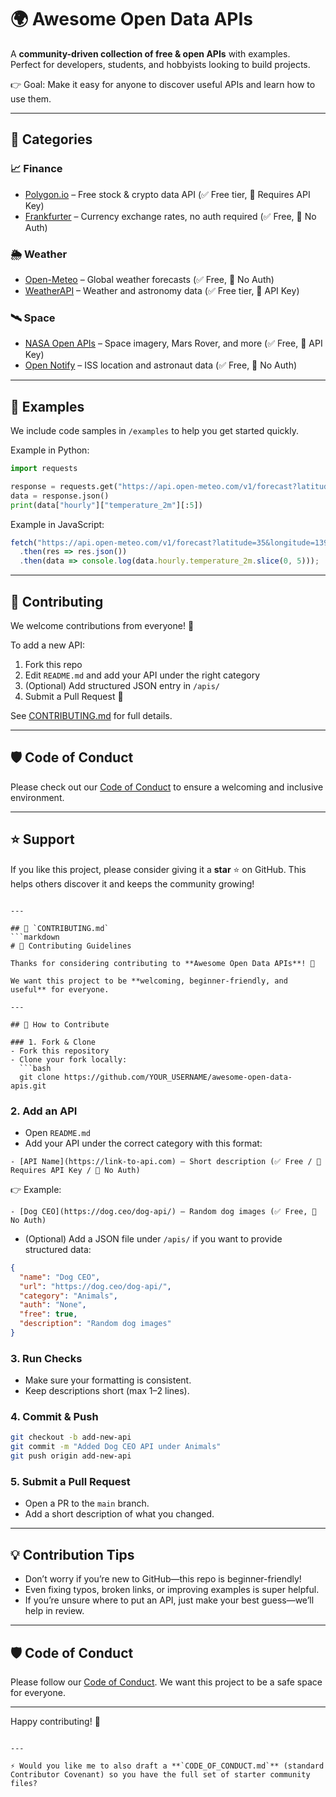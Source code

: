 # 🌍 Awesome Open Data APIs

A **community-driven collection of free & open APIs** with examples.  
Perfect for developers, students, and hobbyists looking to build projects.  

👉 Goal: Make it easy for anyone to discover useful APIs and learn how to use them.  

---

## 📂 Categories

### 📈 Finance
- [Polygon.io](https://polygon.io) – Free stock & crypto data API (✅ Free tier, 🔑 Requires API Key)  
- [Frankfurter](https://www.frankfurter.app/) – Currency exchange rates, no auth required (✅ Free, 🚫 No Auth)

### 🌦️ Weather
- [Open-Meteo](https://open-meteo.com/) – Global weather forecasts (✅ Free, 🚫 No Auth)  
- [WeatherAPI](https://www.weatherapi.com/) – Weather and astronomy data (✅ Free tier, 🔑 API Key)

### 🛰️ Space
- [NASA Open APIs](https://api.nasa.gov/) – Space imagery, Mars Rover, and more (✅ Free, 🔑 API Key)  
- [Open Notify](http://open-notify.org/) – ISS location and astronaut data (✅ Free, 🚫 No Auth)

---

## 📖 Examples

We include code samples in `/examples` to help you get started quickly.  

Example in Python:
```python
import requests

response = requests.get("https://api.open-meteo.com/v1/forecast?latitude=35&longitude=139&hourly=temperature_2m")
data = response.json()
print(data["hourly"]["temperature_2m"][:5])
````

Example in JavaScript:

```javascript
fetch("https://api.open-meteo.com/v1/forecast?latitude=35&longitude=139&hourly=temperature_2m")
  .then(res => res.json())
  .then(data => console.log(data.hourly.temperature_2m.slice(0, 5)));
```

---

## 🤝 Contributing

We welcome contributions from everyone! 🎉

To add a new API:

1. Fork this repo
2. Edit `README.md` and add your API under the right category
3. (Optional) Add structured JSON entry in `/apis/`
4. Submit a Pull Request 🚀

See [CONTRIBUTING.md](CONTRIBUTING.md) for full details.

---

## 🛡️ Code of Conduct

Please check out our [Code of Conduct](CODE_OF_CONDUCT.md) to ensure a welcoming and inclusive environment.

---

## ⭐ Support

If you like this project, please consider giving it a **star** ⭐ on GitHub.
This helps others discover it and keeps the community growing!

````

---

## 📄 `CONTRIBUTING.md`
```markdown
# 🤝 Contributing Guidelines

Thanks for considering contributing to **Awesome Open Data APIs**! 🎉  

We want this project to be **welcoming, beginner-friendly, and useful** for everyone.  

---

## 🚀 How to Contribute

### 1. Fork & Clone
- Fork this repository  
- Clone your fork locally:
  ```bash
  git clone https://github.com/YOUR_USERNAME/awesome-open-data-apis.git
````

### 2. Add an API

* Open `README.md`
* Add your API under the correct category with this format:

```
- [API Name](https://link-to-api.com) – Short description (✅ Free / 🔑 Requires API Key / 🚫 No Auth)
```

👉 Example:

```
- [Dog CEO](https://dog.ceo/dog-api/) – Random dog images (✅ Free, 🚫 No Auth)
```

* (Optional) Add a JSON file under `/apis/` if you want to provide structured data:

```json
{
  "name": "Dog CEO",
  "url": "https://dog.ceo/dog-api/",
  "category": "Animals",
  "auth": "None",
  "free": true,
  "description": "Random dog images"
}
```

### 3. Run Checks

* Make sure your formatting is consistent.
* Keep descriptions short (max 1–2 lines).

### 4. Commit & Push

```bash
git checkout -b add-new-api
git commit -m "Added Dog CEO API under Animals"
git push origin add-new-api
```

### 5. Submit a Pull Request

* Open a PR to the `main` branch.
* Add a short description of what you changed.

---

## 💡 Contribution Tips

* Don’t worry if you’re new to GitHub—this repo is beginner-friendly!
* Even fixing typos, broken links, or improving examples is super helpful.
* If you’re unsure where to put an API, just make your best guess—we’ll help in review.

---

## 🛡️ Code of Conduct

Please follow our [Code of Conduct](CODE_OF_CONDUCT.md). We want this project to be a safe space for everyone.

---

Happy contributing! 🚀

```

---

⚡ Would you like me to also draft a **`CODE_OF_CONDUCT.md`** (standard Contributor Covenant) so you have the full set of starter community files?
```
